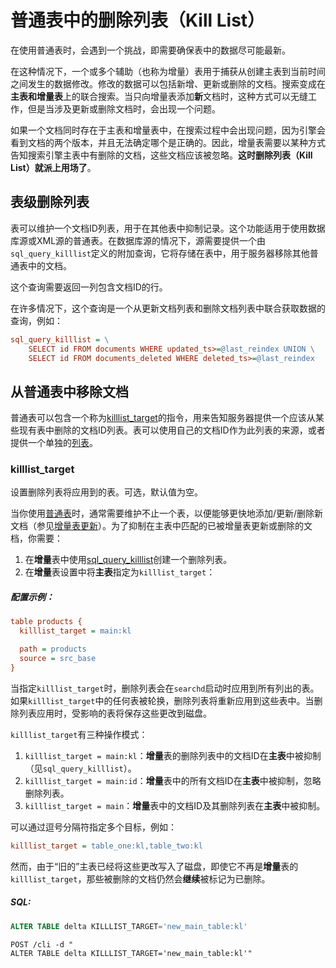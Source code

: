 # 普通表中的删除列表（Kill List）

在使用普通表时，会遇到一个挑战，即需要确保表中的数据尽可能最新。

在这种情况下，一个或多个辅助（也称为增量）表用于捕获从创建主表到当前时间之间发生的数据修改。修改的数据可以包括新增、更新或删除的文档。搜索变成在**主表和增量表**上的联合搜索。当只向增量表添加**新**文档时，这种方式可以无缝工作，但是当涉及更新或删除文档时，会出现一个问题。

如果一个文档同时存在于主表和增量表中，在搜索过程中会出现问题，因为引擎会看到文档的两个版本，并且无法确定哪个是正确的。因此，增量表需要以某种方式告知搜索引擎主表中有删除的文档，这些文档应该被忽略。**这时删除列表（Kill List）就派上用场了**。

## 表级删除列表

表可以维护一个文档ID列表，用于在其他表中抑制记录。这个功能适用于使用数据库源或XML源的普通表。在数据库源的情况下，源需要提供一个由`sql_query_killlist`定义的附加查询，它将存储在表中，用于服务器移除其他普通表中的文档。

这个查询需要返回一列包含文档ID的行。

在许多情况下，这个查询是一个从更新文档列表和删除文档列表中联合获取数据的查询，例如：

```ini
sql_query_killlist = \
    SELECT id FROM documents WHERE updated_ts>=@last_reindex UNION \
    SELECT id FROM documents_deleted WHERE deleted_ts>=@last_reindex
```

## 从普通表中移除文档

普通表可以包含一个称为[killlist_target](../../../Creating_a_table/Local_tables/Plain_and_real-time_table_settings.md#killlist_target)的指令，用来告知服务器提供一个应该从某些现有表中删除的文档ID列表。表可以使用自己的文档ID作为此列表的来源，或者提供一个单独的[列表](../../../Data_creation_and_modification/Adding_data_from_external_storages/Adding_data_to_tables/Killlist_in_plain_tables.md#Table-kill-list)。

### killlist_target

<!-- example killlist_target 1 -->设置删除列表将应用到的表。可选，默认值为空。

当你使用[普通表](../../../Creating_a_table/Local_tables/Plain_table.md)时，通常需要维护不止一个表，以便能够更快地添加/更新/删除新文档（参见[增量表更新](../../../Data_creation_and_modification/Adding_data_from_external_storages/Main_delta.md)）。为了抑制在主表中匹配的已被增量表更新或删除的文档，你需要：

1. 在**增量**表中使用[sql_query_killlist](../../../Data_creation_and_modification/Adding_data_from_external_storages/Adding_data_to_tables/Killlist_in_plain_tables.md#Table-kill-list)创建一个删除列表。
2. 在**增量**表设置中将**主表**指定为`killlist_target`：


<!-- intro -->
##### 配置示例：

<!-- request CONFIG -->

```ini
table products {
  killlist_target = main:kl

  path = products
  source = src_base
}
```
<!-- end -->

当指定`killlist_target`时，删除列表会在`searchd`启动时应用到所有列出的表。如果`killlist_target`中的任何表被轮换，删除列表将重新应用到这些表中。当删除列表应用时，受影响的表将保存这些更改到磁盘。

`killlist_target`有三种操作模式：

1. `killlist_target = main:kl`：**增量**表的删除列表中的文档ID在**主表**中被抑制（见`sql_query_killlist`）。
2. `killlist_target = main:id`：**增量**表中的所有文档ID在**主表**中被抑制，忽略删除列表。
3. `killlist_target = main`：**增量**表中的文档ID及其删除列表在**主表**中被抑制。

可以通过逗号分隔符指定多个目标，例如：

```ini
killlist_target = table_one:kl,table_two:kl
```

<!-- example killlist_target 2 -->
然而，由于“旧的”主表已经将这些更改写入了磁盘，即使它不再是**增量**表的 `killlist_target`，那些被删除的文档仍然会**继续**被标记为已删除。

<!-- intro -->

##### SQL:

<!-- request SQL -->

```sql
ALTER TABLE delta KILLLIST_TARGET='new_main_table:kl'
```

<!-- request HTTP -->

```http
POST /cli -d "
ALTER TABLE delta KILLLIST_TARGET='new_main_table:kl'"
```
<!-- end -->
<!-- proofread -->